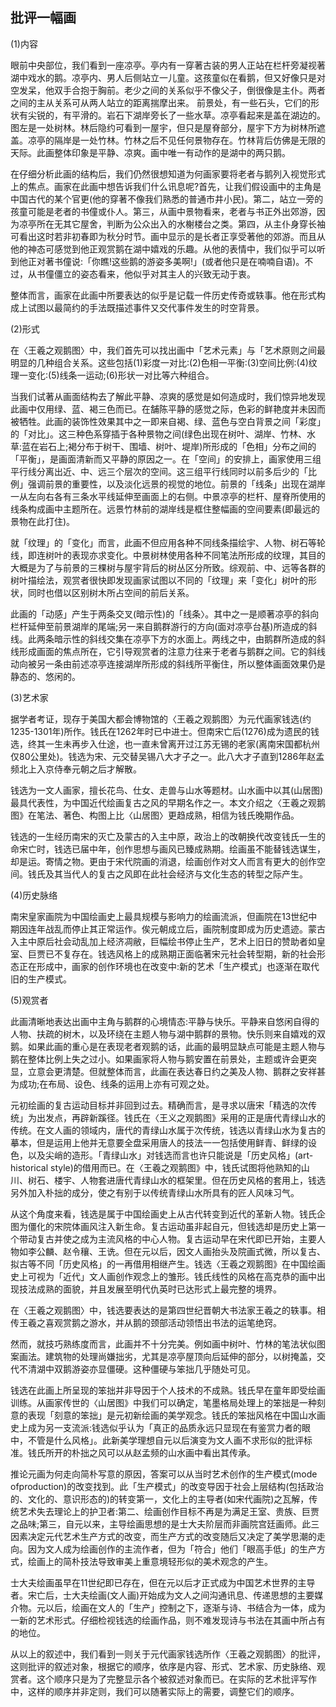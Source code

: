 ## 批评一幅画
(1)内容

眼前中央部位，我们看到一座凉亭。亭内有一穿著古装的男人正站在栏杆旁凝视著湖中戏水的鹅。凉亭内、男人后侧站立一儿童。这孩童似在看鹅，但又好像只是对空发呆，他双手合抱于胸前。老少之间的关系似乎不像父子，倒很像是主仆。两者之间的主从关系可从两人站立的距离揣摩出来。
前景处，有一些石头，它们的形状有尖锐的，有平滑的。岩石下湖岸旁长了一些水草。凉亭看起来是盖在湖边的。图左是一处树林。林后隐约可看到一屋宇，但只是屋脊部分，屋宇下方为树林所遮盖。凉亭的隔岸是一处竹林。竹林之后不见任何景物存在。竹林背后仿佛是无限的天际。此画整体印象是平静、凉爽。画中唯一有动作的是湖中的两只鹅。

在仔细分析此画的结构后，我们仍然很想知道为何画家要将老者与鹅列入视觉形式上的焦点。画家在此画中想告诉我们什么讯息呢?首先，让我们假设画中的主角是中国古代的某个官更(他的穿著不像我们熟悉的普通市井小民)。第二，站立一旁的孩童可能是老者的书僮或仆人。第三，从画中景物看来，老者与书正外出郊游，因为凉亭所在无其它屋舍，判断为公众出入的水榭楼台之类。第四，从主仆身穿长袖可看出这时若非初春即为秋分时节。画中显示的是长者正享受著他的郊游。而且从他的神态可感觉到他正观赏鹅在湖中嬉戏的乐趣。从他的表情中，我们似乎可以听到他正对著书僮说:「你瞧!这些鹅的游姿多美啊!」(或者他只是在喃喃自语)。不过，从书僮僵立的姿态看来，他似乎对其主人的兴致无动于衷。

整体而言，画家在此画中所要表达的似乎是记载一件历史传奇或轶事。他在形式构成上试图以最简约的手法既描述事件又交代事件发生的时空背景。

(2)形式

在〈王羲之观鹅图〉中，我们首先可以找出画中「艺术元素」与「艺术原则之间最明显的几种组合关系。这些包括(1)彩度一对比:(2)色相一平衡:(3)空间比例:(4)纹理一变化:(5)线条一运动;(6)形状一对比等六种组合。

当我们试著从画面结构去了解此平静、凉爽的感觉是如何造成时，我们惊异地发现此画中仅用绿、蓝、褐三色而已。在舗陈平静的感觉之际，色彩的鲜艳度并未因而被牺牲。此画的装饰性效果其中之一即来自褐、绿、蓝色与空白背景之间「彩度」的「对比」。这三种色系穿插于各种景物之间(绿色出现在树叶、湖岸、竹林、水草:蓝在岩石上;褐分布于树干、围墙、树叶、堤岸)所形成的「色相」分布之间的「平衡」，是画面清新而又平静的原因之一。在「空间」的安排上，画家使用三组平行线分离出近、中、远三个层次的空间。这三组平行线同时以前多后少的「比例」强调前景的重要性，以及淡化远景的视觉的地位。前景的「线条」出现在湖岸一从左向右各有三条水平线延伸至画面上的右侧。中景凉亭的栏杆、屋脊所使用的线条构成画中主题所在。远景竹林前的湖岸线是框住整幅画的空间要素(即最远的景物在此打住)。

就「纹理」的「变化」而言，此画不但应用各种不同线条描绘宇、人物、树石等轮线，即连树叶的表现亦求变化。中景树林使用各种不同笔法所形成的纹理，其目的大概是为了与前景的三棵树与屋宇背后的树丛区分所致。综观前、中、远等各群的树叶描绘法，观赏者很快即发现画家试图以不同的「纹理」来「变化」树叶的形状，同时也借以区别树木所占空间的前后关系。

此画的「动感」产生于两条交叉(暗示性)的「线条〉。其中之一是顺著凉亭的斜向栏杆延伸至前景湖岸的尾端;另一来自鹅群游行的方向(面对凉亭台基)所造成的斜线。此两条暗示性的斜线交集在凉亭下方的水面上。两线之中，由鹅群所造成的斜线形成画面的焦点所在，它引导观赏者的注意力往来于老者与鹅群之间。它的斜线动向被另一条由前述凉亭连接湖岸所形成的斜线所平衡住，所以整体画面效果仍是静态的、悠闲的。

(3)艺术家

据学者考证，现存于美国大都会博物馆的〈王羲之观鹅图〉为元代画家钱选(约1235-1301年)所作。钱氏在1262年时已中进士。但南宋亡后(1276)成为遗民的钱选，终其一生未再步入仕途，也一直未曾离开过江苏无锡的老家(离南宋国都杭州仅80公里处)。钱选为宋、元交替吴锡八大才子之一。此八大才子直到1286年赵孟频北上入京侍奉元朝之后才解散。

钱选为一文人画家，擅长花鸟、仕女、走兽与山水等题材。山水画中以其(山居图)最具代表性，为中国近代绘画复古之风的早期名作之一。本文介绍之〈王羲之观鹅图》在笔法、著色、构图上比〈山居图〉更趋成熟，相信为钱氏晚期作品。

钱选的一生经历南宋的灭亡及蒙古的入主中原，政治上的改朝换代改变钱氏一生的命宋亡时，钱选已届中年，创作思想与画风已臻成熟期。绘画虽不能替钱选谋生，却是运。寄情之物。更由于宋代院画的消退，绘画创作对文人而言有更大的创作空间。钱氏及其当代人的复古之风即在此社会经济与文化生态的转型之际产生。

(4)历史脉络

南宋皇家画院为中国绘画史上最具规模与影响力的绘画流派，但画院在13世纪中期因连年战乱而停止其正常运作。俟元朝成立后，画院制度即成为历史遗迹。蒙古入主中原后社会动乱加上经济凋敝，巨幅绘书停止生产，艺术上旧日的赞助者如皇室、巨贾已不复存在。钱选风格上的成熟期正面临著宋元社会转型期，新的社会形态正在形成中，画家的创作环境也在改变中:新的艺术「生产模式」也逐渐在取代旧的生产模式。

(5)观赏者

此画清晰地表达出画中主角与鹅群的心境情态:平静与快乐。平静来自悠闲自得的人物、扶疏的树木，以及环绕在主题人物与湖中鹅群的景物。快乐则来自嬉戏的双鹅。如果此画的重心是在表现老者观鹅的话，此画的最明显缺点可能是主题人物与鹅在整体比例上失之过小。如果画家将人物与鹅安置在前景处，主题或许会更突显，立意会更清楚。但就整体而言，此画在表达春日约之美及人物、鹅群之安祥甚为成功;在布局、设色、线条的运用上亦有可观之处。

元初绘画的复古运动目标并非回到过去。精确而言，是寻求以唐宋「精选的次传统」为出发点，再辟新蹊径。钱氏在〈王义之观鹅图》采用的正是唐代青绿山水的传统。在文人画的领域内，唐代的青绿山水属于次传统，钱选以青绿山水为复古的摹本，但是运用上他并无意要全盘采用唐人的技法一一包括使用鲜青、鲜绿的设色，以及尖峭的造形。「青绿山水」对钱选而言也许只能说是「历史风格」(art-historical style)的借用而已。在〈王羲之观鹅图》中，钱氏试图将他熟知的山川、树石、楼宇、人物套进唐代青绿山水的框架里。但在历史风格的套用上，钱选另外加入朴拙的成分，使之有别于以传统青绿山水所具有的匠人风味习气。

从这个角度来看，钱选是属于中国绘画史上从古代转变到近代的革新人物。钱氏企图为僵化的宋院体画风注入新生命。复古运动虽非起自元，但钱选却是历史上第一个带动复古并使之成为主流风格的中心人物。复古运动早在宋代即已开始，主要人物如李公麟、赵令穰、王诜。但在元以后，因文人画抬头及院画式微，所以复古、拟古等不同「历史风格」的一再借用相继产生。钱选〈王羲之观鹅图》在中国绘画史上可视为「近代」文人画创作观念上的雏形。钱氏线性的风格在高克恭的画中出现技法成熟的面貌，并且发展至明代仇英时已达形式上最完整的境界。

在〈王羲之观鹅图〉中，钱选要表达的是第四世纪晋朝大书法家王羲之的轶事。相传王羲之喜观赏鹅之游水，并从鹅的颈部活动领悟出书法的运笔绝窍。

然而，就技巧熟练度而言，此画并不十分完美。例如画中树叶、竹林的笔法状似图案画法。建筑物的处理尚嫌拙劣，尤其是凉亭屋顶向后延伸的部分，以树掩盖，交代不清湖中双鹅游姿亦显僵硬。这种僵硬与笨拙几乎随处可见。

钱选在此画上所呈现的笨拙并非导因于个人技术的不成熟。钱氏早在童年即受绘画训练。从画家传世的〈山居图》中我们可以确定，笔墨格局处理上的笨拙是一种刻意的表现「刻意的笨拙」是元初新绘画的美学观念。钱氏的笨拙风格在中国山水画史上成为另一支流派:钱选似乎认为「真正的品质永远只显现在有鉴赏力者的眼中，不管是什么风格」。此新美学理想自元以后演变为文人画不求形似的批评标准。钱氏所开的朴拙之风可以从赵孟频的山水画中看出其传承。

推论元画为何走向简朴写意的原因，答案可以从当时艺术创作的生产模式(mode ofproduction)的改变找到。此「生产模式」的改变导因于社会上层结构(包括政治的、文化的、意识形态的)的转变第一，文化上的主导者(如宋代画院)之瓦解，传统艺术失去理论上的护卫者:第二、绘画创作目标不再是为满足王室、贵族、巨贾之品味;第三，自元以来，主导绘画思想的是士大夫阶层而非画院宫廷画师。此三因素决定元代艺术生产方式的改变，而生产方式的改变随后又决定了美学思潮的走向。因为文人成为绘画创作的主流作者，但为「符合」他们「眼高手低」的生产方式，绘画上的简朴技法导致审美上重意境轻形似的美术观念的产生。

士大夫绘画虽早在11世纪即已存在，但在元以后才正式成为中国艺术世界的主导者。宋亡后，士大夫绘画(文人画)开始成为文人之间沟通讯息、传递思想的主要媒介物。元以后，绘画在文人的「生产」控制之下，逐渐与诗、书结合为一体，成为一新的艺术形式。仔细检视钱选的绘画作品，则不难发现诗与书法在其画中所占有的地位。

从以上的叙述中，我们看到一则关于元代画家钱选所作〈王羲之观鹅图〉的批评，这则批评的叙述对象，根据它的顺序，依序是内容、形式、艺术家、历史脉络、观赏者。这个顺序只是为了完整显示各个被叙述对象而已。在实际的艺术批评写作中，这样的顺序并非定则，我们可以随著实际上的需要，调整它们的顺序。
